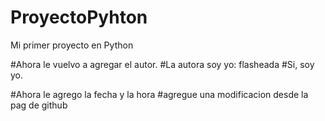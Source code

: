 # ProyectoPyhton
Mi primer proyecto en Python

#Ahora le vuelvo a agregar el autor.
#La autora soy yo: flasheada
#Si, soy yo.

#Ahora le agrego la fecha y la hora
#agregue una modificacion desde la pag de github

